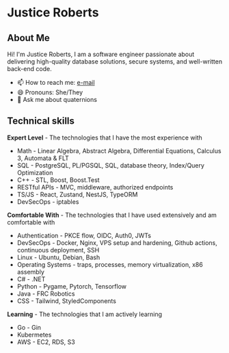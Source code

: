 # Justice Roberts

## About Me
Hi! I'm Justice Roberts, I am a software engineer passionate about delivering high-quality database solutions, secure systems, and well-written back-end code.
 - 📫 How to reach me: [e-mail](mailto://justice@conway.engineer)
 - 😄 Pronouns: She/They
 - 💬 Ask me about quaternions
## Technical skills
**Expert Level** - The technologies that I have the most experience with
 - Math - Linear Algebra, Abstract Algebra, Differential Equations, Calculus 3, Automata & FLT
 - SQL - PostgreSQL, PL/PGSQL, SQL, database theory, Index/Query Optimization
 - C++ - STL, Boost, Boost.Test
 - RESTful APIs - MVC, middleware, authorized endpoints
 - TS/JS - React, Zustand, NestJS, TypeORM
 - DevSecOps - iptables

**Comfortable With** - The technologies that I have used extensively and am comfortable with
 - Authentication - PKCE flow, OIDC, Auth0, JWTs
 - DevSecOps - Docker, Nginx, VPS setup and hardening, Github actions, continuous deployment, SSH
 - Linux - Ubuntu, Debian, Bash
 - Operating Systems - traps, processes, memory virtualization, x86 assembly
 - C# - .NET
 - Python - Pygame, Pytorch, Tensorflow
 - Java - FRC Robotics
 - CSS - Tailwind, StyledComponents

**Learning** - The technologies that I am actively learning
 - Go - Gin
 - Kubermetes
 - AWS - EC2, RDS, S3

<!--
**EmryEnjoyer/EmryEnjoyer** is a ✨ _special_ ✨ repository because its `README.md` (this file) appears on your GitHub profile.

Here are some ideas to get you started:

- 🔭 I’m currently working on ...
- 🌱 I’m currently learning ...
- 👯 I’m looking to collaborate on ...
- 🤔 I’m looking for help with ...
- ⚡ Fun fact: ...
-->
